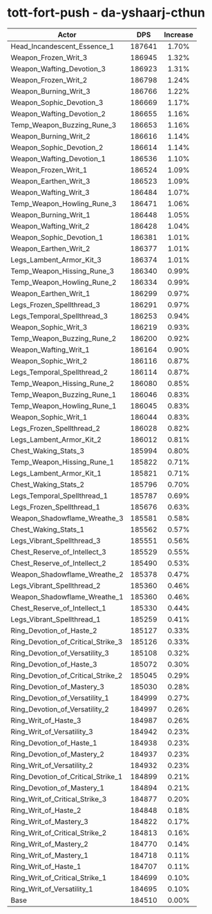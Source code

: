 # tott-fort-push - da-yshaarj-cthun
| Actor | DPS | Increase |
|---|:---:|:---:|
|Head_Incandescent_Essence_1|187641|1.70%|
|Weapon_Frozen_Writ_3|186945|1.32%|
|Weapon_Wafting_Devotion_3|186923|1.31%|
|Weapon_Frozen_Writ_2|186798|1.24%|
|Weapon_Burning_Writ_3|186766|1.22%|
|Weapon_Sophic_Devotion_3|186669|1.17%|
|Weapon_Wafting_Devotion_2|186655|1.16%|
|Temp_Weapon_Buzzing_Rune_3|186653|1.16%|
|Weapon_Burning_Writ_2|186616|1.14%|
|Weapon_Sophic_Devotion_2|186614|1.14%|
|Weapon_Wafting_Devotion_1|186536|1.10%|
|Weapon_Frozen_Writ_1|186524|1.09%|
|Weapon_Earthen_Writ_3|186523|1.09%|
|Weapon_Wafting_Writ_3|186484|1.07%|
|Temp_Weapon_Howling_Rune_3|186471|1.06%|
|Weapon_Burning_Writ_1|186448|1.05%|
|Weapon_Wafting_Writ_2|186428|1.04%|
|Weapon_Sophic_Devotion_1|186381|1.01%|
|Weapon_Earthen_Writ_2|186377|1.01%|
|Legs_Lambent_Armor_Kit_3|186374|1.01%|
|Temp_Weapon_Hissing_Rune_3|186340|0.99%|
|Temp_Weapon_Howling_Rune_2|186334|0.99%|
|Weapon_Earthen_Writ_1|186299|0.97%|
|Legs_Frozen_Spellthread_3|186291|0.97%|
|Legs_Temporal_Spellthread_3|186253|0.94%|
|Weapon_Sophic_Writ_3|186219|0.93%|
|Temp_Weapon_Buzzing_Rune_2|186200|0.92%|
|Weapon_Wafting_Writ_1|186164|0.90%|
|Weapon_Sophic_Writ_2|186116|0.87%|
|Legs_Temporal_Spellthread_2|186114|0.87%|
|Temp_Weapon_Hissing_Rune_2|186080|0.85%|
|Temp_Weapon_Buzzing_Rune_1|186046|0.83%|
|Temp_Weapon_Howling_Rune_1|186045|0.83%|
|Weapon_Sophic_Writ_1|186044|0.83%|
|Legs_Frozen_Spellthread_2|186028|0.82%|
|Legs_Lambent_Armor_Kit_2|186012|0.81%|
|Chest_Waking_Stats_3|185994|0.80%|
|Temp_Weapon_Hissing_Rune_1|185822|0.71%|
|Legs_Lambent_Armor_Kit_1|185821|0.71%|
|Chest_Waking_Stats_2|185796|0.70%|
|Legs_Temporal_Spellthread_1|185787|0.69%|
|Legs_Frozen_Spellthread_1|185676|0.63%|
|Weapon_Shadowflame_Wreathe_3|185581|0.58%|
|Chest_Waking_Stats_1|185562|0.57%|
|Legs_Vibrant_Spellthread_3|185551|0.56%|
|Chest_Reserve_of_Intellect_3|185529|0.55%|
|Chest_Reserve_of_Intellect_2|185490|0.53%|
|Weapon_Shadowflame_Wreathe_2|185378|0.47%|
|Legs_Vibrant_Spellthread_2|185360|0.46%|
|Weapon_Shadowflame_Wreathe_1|185360|0.46%|
|Chest_Reserve_of_Intellect_1|185330|0.44%|
|Legs_Vibrant_Spellthread_1|185259|0.41%|
|Ring_Devotion_of_Haste_2|185127|0.33%|
|Ring_Devotion_of_Critical_Strike_3|185126|0.33%|
|Ring_Devotion_of_Versatility_3|185108|0.32%|
|Ring_Devotion_of_Haste_3|185072|0.30%|
|Ring_Devotion_of_Critical_Strike_2|185045|0.29%|
|Ring_Devotion_of_Mastery_3|185030|0.28%|
|Ring_Devotion_of_Versatility_1|184999|0.27%|
|Ring_Devotion_of_Versatility_2|184997|0.26%|
|Ring_Writ_of_Haste_3|184987|0.26%|
|Ring_Writ_of_Versatility_3|184942|0.23%|
|Ring_Devotion_of_Haste_1|184938|0.23%|
|Ring_Devotion_of_Mastery_2|184937|0.23%|
|Ring_Writ_of_Versatility_2|184932|0.23%|
|Ring_Devotion_of_Critical_Strike_1|184899|0.21%|
|Ring_Devotion_of_Mastery_1|184894|0.21%|
|Ring_Writ_of_Critical_Strike_3|184877|0.20%|
|Ring_Writ_of_Haste_2|184848|0.18%|
|Ring_Writ_of_Mastery_3|184822|0.17%|
|Ring_Writ_of_Critical_Strike_2|184813|0.16%|
|Ring_Writ_of_Mastery_2|184770|0.14%|
|Ring_Writ_of_Mastery_1|184718|0.11%|
|Ring_Writ_of_Haste_1|184707|0.11%|
|Ring_Writ_of_Critical_Strike_1|184699|0.10%|
|Ring_Writ_of_Versatility_1|184695|0.10%|
|Base|184510|0.00%|
